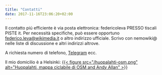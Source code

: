 ```yaml
---
title: "Contatti"
date: 2017-11-16T23:06:20+02:00
---
```

Il contatto piú efficiente è via posta elettronica: federicoleva PRESSO tiscali PISTE it. Per necessità specifiche, può essere opportuno federico.leva@wikimedia.it o altro indirizzo ufficiale. Scrivo con nemowiki@ nelle liste di discussione e altri indirizzi altrove.

A richiesta numero di telefono, [Telegram](https://www.telegram.org/) ecc.

Il mio domicilio è a Helsinki:
[{{< figure src="/huopalahti-osm.png" alt="Huopalahti, mappa ciclabile di OSM and Andy Allan" >}}](https://www.openstreetmap.org/#map=14/60.2193/24.8942)
